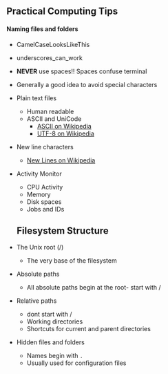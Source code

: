 ## Practical Computing Tips

#### Naming files and folders

- CamelCaseLooksLikeThis
- underscores_can_work
- __NEVER__ use spaces!! Spaces confuse terminal 
- Generally a good idea to avoid special characters
	
- Plain text files
	- Human readable
	- ASCII and UniCode
		- [ASCII on Wikipedia](https://en.wikipedia.org/wiki/ASCII)
		- [UTF-8 on Wikipedia](https://en.wikipedia.org/wiki/UTF-8)
- New line characters
	- [New Lines on Wikipedia](https://en.wikipedia.org/wiki/Newline)
- Activity Monitor
	- CPU Activity
	- Memory
	- Disk spaces
	- Jobs and IDs
  
  ## Filesystem Structure
  
- The Unix root (/)
	- The very base of the filesystem
- Absolute paths
	- All absolute paths begin at the root- start with /
- Relative paths
	- dont start with /
	- Working directories
	- Shortcuts for current and parent directories
- Hidden files and folders
	- Names begin with `.`
	- Usually used for configuration files
